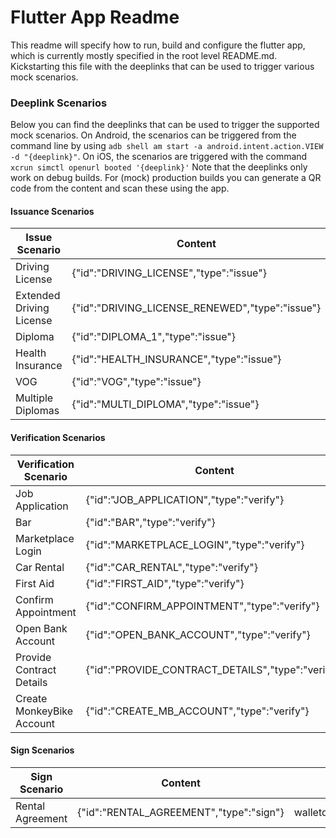 # Flutter App Readme

This readme will specify how to run, build and configure the flutter app, which is currently mostly specified in the root level README.md.
Kickstarting this file with the deeplinks that can be used to trigger various mock scenarios.


### Deeplink Scenarios

Below you can find the deeplinks that can be used to trigger the supported mock scenarios.
On Android, the scenarios can be triggered from the command line by using `adb shell am start -a android.intent.action.VIEW -d "{deeplink}"`.
On iOS, the scenarios are triggered with the command `xcrun simctl openurl booted '{deeplink}'`
Note that the deeplinks only work on debug builds. For (mock) production builds you can generate a QR code from the content  and scan these using the app.

#### Issuance Scenarios

| Issue Scenario           | Content                                         | Deeplink                                                                                                    |
|--------------------------|-------------------------------------------------|-------------------------------------------------------------------------------------------------------------|
| Driving License          | {"id":"DRIVING_LICENSE","type":"issue"}         | walletdebuginteraction://deeplink#%7B%22id%22%3A%22DRIVING_LICENSE%22%2C%22type%22%3A%22issue%22%7D         |
| Extended Driving License | {"id":"DRIVING_LICENSE_RENEWED","type":"issue"} | walletdebuginteraction://deeplink#%7B%22id%22%3A%22DRIVING_LICENSE_RENEWED%22%2C%22type%22%3A%22issue%22%7D |
| Diploma                  | {"id":"DIPLOMA_1","type":"issue"}               | walletdebuginteraction://deeplink#%7B%22id%22%3A%22DIPLOMA_1%22%2C%22type%22%3A%22issue%22%7D               |
| Health Insurance         | {"id":"HEALTH_INSURANCE","type":"issue"}        | walletdebuginteraction://deeplink#%7B%22id%22%3A%22HEALTH_INSURANCE%22%2C%22type%22%3A%22issue%22%7D        |
| VOG                      | {"id":"VOG","type":"issue"}                     | walletdebuginteraction://deeplink#%7B%22id%22%3A%22VOG%22%2C%22type%22%3A%22issue%22%7D                     |
| Multiple Diplomas        | {"id":"MULTI_DIPLOMA","type":"issue"}           | walletdebuginteraction://deeplink#%7B%22id%22%3A%22MULTI_DIPLOMA%22%2C%22type%22%3A%22issue%22%7D           |

#### Verification Scenarios

| Verification Scenario     | Content                                           | Deeplink                                                                                                      |
|---------------------------|---------------------------------------------------|---------------------------------------------------------------------------------------------------------------|
| Job Application           | {"id":"JOB_APPLICATION","type":"verify"}          | walletdebuginteraction://deeplink#%7B%22id%22%3A%22JOB_APPLICATION%22%2C%22type%22%3A%22verify%22%7D          |
| Bar                       | {"id":"BAR","type":"verify"}                      | walletdebuginteraction://deeplink#%7B%22id%22%3A%22BAR%22%2C%22type%22%3A%22verify%22%7D                      |
| Marketplace Login         | {"id":"MARKETPLACE_LOGIN","type":"verify"}        | walletdebuginteraction://deeplink#%7B%22id%22%3A%22MARKETPLACE_LOGIN%22%2C%22type%22%3A%22verify%22%7D        |
| Car Rental                | {"id":"CAR_RENTAL","type":"verify"}               | walletdebuginteraction://deeplink#%7B%22id%22%3A%22CAR_RENTAL%22%2C%22type%22%3A%22verify%22%7D               |
| First Aid                 | {"id":"FIRST_AID","type":"verify"}                | walletdebuginteraction://deeplink#%7B%22id%22%3A%22FIRST_AID%22%2C%22type%22%3A%22verify%22%7D                |
| Confirm Appointment       | {"id":"CONFIRM_APPOINTMENT","type":"verify"}      | walletdebuginteraction://deeplink#%7B%22id%22%3A%22CONFIRM_APPOINTMENT%22%2C%22type%22%3A%22verify%22%7D      |
| Open Bank Account         | {"id":"OPEN_BANK_ACCOUNT","type":"verify"}        | walletdebuginteraction://deeplink#%7B%22id%22%3A%22OPEN_BANK_ACCOUNT%22%2C%22type%22%3A%22verify%22%7D        |
| Provide Contract Details  | {"id":"PROVIDE_CONTRACT_DETAILS","type":"verify"} | walletdebuginteraction://deeplink#%7B%22id%22%3A%22PROVIDE_CONTRACT_DETAILS%22%2C%22type%22%3A%22verify%22%7D |
| Create MonkeyBike Account | {"id":"CREATE_MB_ACCOUNT","type":"verify"}        | walletdebuginteraction://deeplink#%7B%22id%22%3A%22CREATE_MB_ACCOUNT%22%2C%22type%22%3A%22verify%22%7D        |

#### Sign Scenarios

| Sign Scenario    | Content                                 | Deeplink                                                                                            |
|------------------|-----------------------------------------|-----------------------------------------------------------------------------------------------------|
| Rental Agreement | {"id":"RENTAL_AGREEMENT","type":"sign"} | walletdebuginteraction://deeplink#%7B%22id%22%3A%22RENTAL_AGREEMENT%22%2C%22type%22%3A%22sign%22%7D |